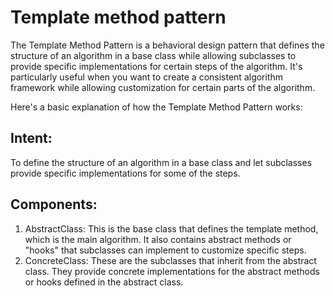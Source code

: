 # Template method pattern

The Template Method Pattern is a behavioral design pattern that defines the structure of an algorithm in a base class
while allowing subclasses to provide specific implementations for certain steps of the algorithm. It's particularly
useful when you want to create a consistent algorithm framework while allowing customization for certain parts of the
algorithm.

Here's a basic explanation of how the Template Method Pattern works:

## Intent:

To define the structure of an algorithm in a base class and let subclasses provide specific implementations for some of
the steps.

## Components:

1. AbstractClass: This is the base class that defines the template method, which is the main algorithm.
   It also contains abstract methods or "hooks" that subclasses can implement to customize specific steps.
2. ConcreteClass: These are the subclasses that inherit from the abstract class. They provide concrete implementations
   for
   the abstract methods or hooks defined in the abstract class.